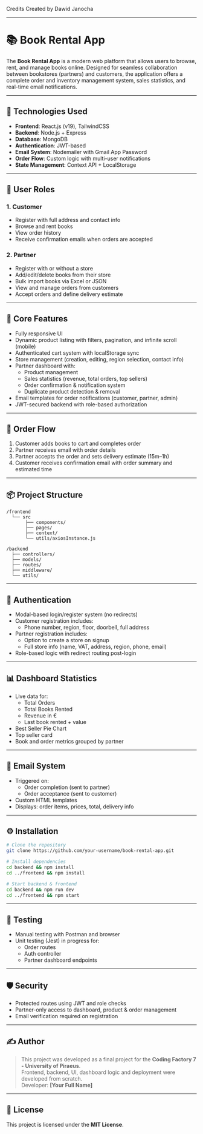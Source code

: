 Credits
Created by Dawid Janocha 

---

# 📚 Book Rental App

The **Book Rental App** is a modern web platform that allows users to browse, rent, and manage books online. Designed for seamless collaboration between bookstores (partners) and customers, the application offers a complete order and inventory management system, sales statistics, and real-time email notifications.

---

## 🔧 Technologies Used

- **Frontend**: React.js (v19), TailwindCSS
- **Backend**: Node.js + Express
- **Database**: MongoDB
- **Authentication**: JWT-based
- **Email System**: Nodemailer with Gmail App Password
- **Order Flow**: Custom logic with multi-user notifications
- **State Management**: Context API + LocalStorage

---

## 👥 User Roles

### 1. Customer
- Register with full address and contact info
- Browse and rent books
- View order history
- Receive confirmation emails when orders are accepted

### 2. Partner
- Register with or without a store
- Add/edit/delete books from their store
- Bulk import books via Excel or JSON
- View and manage orders from customers
- Accept orders and define delivery estimate

---

## 🧩 Core Features

- Fully responsive UI
- Dynamic product listing with filters, pagination, and infinite scroll (mobile)
- Authenticated cart system with localStorage sync
- Store management (creation, editing, region selection, contact info)
- Partner dashboard with:
  - Product management
  - Sales statistics (revenue, total orders, top sellers)
  - Order confirmation & notification system
  - Duplicate product detection & removal
- Email templates for order notifications (customer, partner, admin)
- JWT-secured backend with role-based authorization

---

## 🔄 Order Flow

1. Customer adds books to cart and completes order
2. Partner receives email with order details
3. Partner accepts the order and sets delivery estimate (15m–1h)
4. Customer receives confirmation email with order summary and estimated time

---

## 📦 Project Structure

```
/frontend
  └── src
       ├── components/
       ├── pages/
       ├── context/
       └── utils/axiosInstance.js

/backend
  ├── controllers/
  ├── models/
  ├── routes/
  ├── middleware/
  └── utils/
```

---

## 🔐 Authentication

- Modal-based login/register system (no redirects)
- Customer registration includes:
  - Phone number, region, floor, doorbell, full address
- Partner registration includes:
  - Option to create a store on signup
  - Full store info (name, VAT, address, region, phone, email)
- Role-based logic with redirect routing post-login

---

## 📊 Dashboard Statistics

- Live data for:
  - Total Orders
  - Total Books Rented
  - Revenue in €
  - Last book rented + value
- Best Seller Pie Chart
- Top seller card
- Book and order metrics grouped by partner

---

## 📩 Email System

- Triggered on:
  - Order completion (sent to partner)
  - Order acceptance (sent to customer)
- Custom HTML templates
- Displays: order items, prices, total, delivery info

---

## ⚙️ Installation

```bash
# Clone the repository
git clone https://github.com/your-username/book-rental-app.git

# Install dependencies
cd backend && npm install
cd ../frontend && npm install

# Start backend & frontend
cd backend && npm run dev
cd ../frontend && npm start
```

---

## 🧪 Testing

- Manual testing with Postman and browser
- Unit testing (Jest) in progress for:
  - Order routes
  - Auth controller
  - Partner dashboard endpoints

---

## 🛡️ Security

- Protected routes using JWT and role checks
- Partner-only access to dashboard, product & order management
- Email verification required on registration

---

## ✍️ Author

> This project was developed as a final project for the **Coding Factory 7 - University of Piraeus**.  
> Frontend, backend, UI, dashboard logic and deployment were developed from scratch.  
> Developer: **[Your Full Name]**  

---

## 📝 License

This project is licensed under the **MIT License**.
